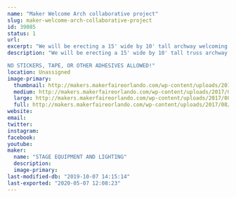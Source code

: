 ```yaml
---
name: "Maker Welcome Arch collaborative project"
slug: maker-welcome-arch-collaborative-project
id: 39085
status: 1
url: 
excerpt: "We will be erecting a 15' wide by 10' tall archway welcoming makers and attendees, we invite you to help make it pretty!"
description: "We will be erecting a 15' wide by 10' tall truss archway welcoming makers and attendees, we invite you to help make it pretty!  Bring your additions to the arch and attach them via cable ties so we have a beautiful maker made entrance way.

NO STICKERS, TAPE, OR OTHER ADHESIVES ALLOWED!"
location: Unassigned
image-primary:
  thumbnail: http://makers.makerfaireorlando.com/wp-content/uploads/2017/08/Welcome_arch-150x150.jpg
  medium: http://makers.makerfaireorlando.com/wp-content/uploads/2017/08/Welcome_arch-300x255.jpg
  large: http://makers.makerfaireorlando.com/wp-content/uploads/2017/08/Welcome_arch-1024x869.jpg
  full: http://makers.makerfaireorlando.com/wp-content/uploads/2017/08/Welcome_arch.jpg
website: 
email: 
twitter: 
instagram: 
facebook: 
youtube: 
maker:
  name: "STAGE EQUIPMENT AND LIGHTING"
  description:
  image-primary: 
last-modified-db: "2019-10-07 14:15:14"
last-exported: "2020-05-07 12:08:23"
---
```

